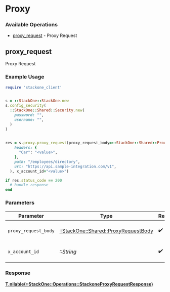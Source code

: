 # Proxy


### Available Operations

* [proxy_request](#proxy_request) - Proxy Request

## proxy_request

Proxy Request

### Example Usage

```ruby
require 'stackone_client'


s = ::StackOne::StackOne.new
s.config_security(
  ::StackOne::Shared::Security.new(
    password: "",
    username: "",
  )
)

    
res = s.proxy.proxy_request(proxy_request_body=::StackOne::Shared::ProxyRequestBody.new(
    headers: {
      "Car": "<value>",
    },
    path: "/employees/directory",
    url: "https://api.sample-integration.com/v1",
  ), x_account_id="<value>")

if res.status_code == 200
  # handle response
end

```

### Parameters

| Parameter                                                                       | Type                                                                            | Required                                                                        | Description                                                                     |
| ------------------------------------------------------------------------------- | ------------------------------------------------------------------------------- | ------------------------------------------------------------------------------- | ------------------------------------------------------------------------------- |
| `proxy_request_body`                                                            | [::StackOne::Shared::ProxyRequestBody](../../models/shared/proxyrequestbody.md) | :heavy_check_mark:                                                              | The request body                                                                |
| `x_account_id`                                                                  | *::String*                                                                      | :heavy_check_mark:                                                              | The account identifier                                                          |


### Response

**[T.nilable(::StackOne::Operations::StackoneProxyRequestResponse)](../../models/operations/stackoneproxyrequestresponse.md)**

